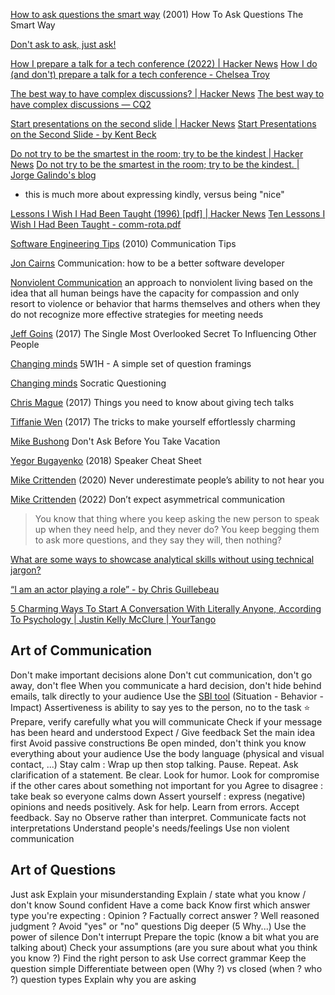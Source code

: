 
[How to ask questions the smart way](http://catb.org/~esr/faqs/smart-questions.html)
(2001) How To Ask Questions The Smart Way

[Don't ask to ask, just ask!](https://dontasktoask.com/)

[How I prepare a talk for a tech conference (2022) | Hacker News](https://news.ycombinator.com/item?id=40011138)
[How I do (and don't) prepare a talk for a tech conference - Chelsea Troy](https://chelseatroy.com/2022/08/03/how-i-do-and-dont-prepare-a-talk-for-a-technical-conference/)

[The best way to have complex discussions? | Hacker News](https://news.ycombinator.com/item?id=40277547)
[The best way to have complex discussions — CQ2](https://cq2.co/blog/the-best-way-to-have-complex-discussions)

[Start presentations on the second slide | Hacker News](https://news.ycombinator.com/item?id=40680648)
[Start Presentations on the Second Slide - by Kent Beck](https://tidyfirst.substack.com/p/start-presentations-on-the-second)

[Do not try to be the smartest in the room; try to be the kindest | Hacker News](https://news.ycombinator.com/item?id=40695997)
[Do not try to be the smartest in the room; try to be the kindest. | Jorge Galindo's blog](https://www.jorgegalindo.me/en/blog/posts/do-not-be-the-smartest-in-the-room-try-to-be-the-kindest)
- this is much more about expressing kindly, versus being "nice"

[Lessons I Wish I Had Been Taught (1996) [pdf] | Hacker News](https://news.ycombinator.com/item?id=40808933)
[Ten Lessons I Wish I Had Been Taught - comm-rota.pdf](https://www.ams.org/notices/199701/comm-rota.pdf)

[Software Engineering Tips](http://www.yacoset.com/Home/communication-tips)
(2010) Communication Tips

[Jon Cairns](https://medium.com/techspiration-ideas-making-it-happen/communication-how-to-be-a-better-software-developer-869c50767701)
Communication: how to be a better software developer

[Nonviolent Communication](https://en.wikipedia.org/wiki/Nonviolent_Communication)
an approach to nonviolent living based on the idea that all human beings have the capacity for compassion and only resort to violence or behavior that harms themselves and others when they do not recognize more effective strategies for meeting needs

[Jeff Goins](https://medium.com/personal-growth/the-single-most-overlooked-secret-to-influencing-other-people-32433b7ae285)
(2017) The Single Most Overlooked Secret To Influencing Other People

[Changing minds](http://changingminds.org/techniques/questioning/5w1h.htm)
5W1H - A simple set of question framings

[Changing minds](http://changingminds.org/techniques/questioning/socratic_questions.htm)
Socratic Questioning

[Chris Mague](http://blog.mague.com/?p=704)
(2017) Things you need to know about giving tech talks

[Tiffanie Wen](http://www.bbc.com/capital/story/20170627-the-tricks-to-make-yourself-effortlessly-charming)
(2017) The tricks to make yourself effortlessly charming

[Mike Bushong](https://dzone.com/articles/dont-ask-you-take-vacation)
Don't Ask Before You Take Vacation

[Yegor Bugayenko](https://www.yegor256.com/2018/12/25/speaker-cheat-sheet.html)
(2018) Speaker Cheat Sheet

[Mike Crittenden](https://critter.blog/2020/12/01/never-underestimate-peoples-ability-to-not-hear-you/)
(2020) Never underestimate people’s ability to not hear you

[Mike Crittenden](https://critter.blog/2022/02/04/dont-expect-asymmetrical-communication/)
(2022) Don’t expect asymmetrical communication
> You know that thing where you keep asking the new person to speak up when they need help, and they never do? You keep begging them to ask more questions, and they say they will, then nothing?

[What are some ways to showcase analytical skills without using technical jargon?](https://www.linkedin.com/comm/advice/0/what-some-ways-showcase-analytical-skills-without-wasjc)

[“I am an actor playing a role” - by Chris Guillebeau](https://www.yearofmentalhealth.com/p/i-am-an-actor-playing-a-role)

[5 Charming Ways To Start A Conversation With Literally Anyone, According To Psychology | Justin Kelly McClure | YourTango](https://www.yourtango.com/self/charming-ways-start-conversation-with-literally-anyone)


## Art of Communication
Don't make important decisions alone
Don't cut communication, don't go away, don't flee
When you communicate a hard decision, don't hide behind emails, talk directly to your audience
Use the [SBI tool](https://www.mindtools.com/pages/article/situation-behavior-impact-feedback.htm) (Situation - Behavior - Impact)
Assertiveness is ability to say yes to the person, no to the task
:star: Prepare, verify carefully what you will communicate
Check if your message has been heard and understood
Expect / Give feedback
Set the main idea first
Avoid passive constructions
Be open minded, don't think you know everything about your audience
Use the body language (physical and visual contact, ...)
Stay calm : Wrap up then stop talking. Pause. Repeat. Ask clarification of a statement. Be clear.
Look for humor.
Look for compromise if the other cares about something not important for you
Agree to disagree : take beak so everyone calms down
Assert yourself : express (negative) opinions and needs positively. Ask for help. Learn from errors. Accept feedback. Say no
Observe rather than interpret. Communicate facts not interpretations
Understand people's needs/feelings
Use non violent communication

## Art of Questions
Just ask
Explain your misunderstanding
Explain / state what you know / don't know
Sound confident
Have a come back
Know first which answer type you're expecting : Opinion ? Factually correct answer ? Well reasoned judgment ?
Avoid "yes" or "no" questions
Dig deeper (5 Why...)
Use the power of silence
Don't interrupt
Prepare the topic (know a bit what you are talking about)
Check your assumptions (are you sure about what you think you know ?)
Find the right person to ask
Use correct grammar
Keep the question simple
Differentiate between open (Why ?) vs closed (when ? who ?) question types
Explain why you are asking
